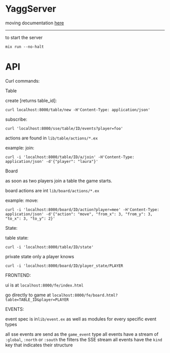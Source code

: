 # YaggServer

moving documentation [here](documentation)

--------

to start the server

    mix run --no-halt

# API

Curl commands:

Table

create [returns table_id]:

    curl localhost:8000/table/new -H'Content-Type: application/json'

subscribe:

    curl 'localhost:8000/sse/table/ID/events?player=foo'


actions are found in `lib/table/actions/*.ex`

example: join:

    curl -i 'localhost:8000/table/ID/a/join' -H'Content-Type: application/json' -d'{"player": "laura"}'

Board

as soon as two players join a table the game starts.

board actions are int `lib/board/actions/*.ex`

example: move:

    curl -i 'localhost:8000/board/ID/action?player=mee' -H'Content-Type: application/json' -d'{"action": "move", "from_x": 3, "from_y": 3, "to_x": 3, "to_y": 2}'

State:

table state:

    curl -i 'localhost:8000/table/ID/state'

private state only a player knows

    curl -i 'localhost:8000/board/ID/player_state/PLAYER

FRONTEND:

ui is at `localhost:8000/fe/index.html`

go directly to game at `localhost:8000/fe/board.html?table=TABLE_ID&player=PLAYER`

EVENTS:

event spec is in`lib/event.ex` as well as modules for every specific event types

all sse events are send as the `game_event` type
all events have a stream of `:global`, `:north` or `:south` the filters the SSE stream
all events have the `kind` key that indicates their structure
